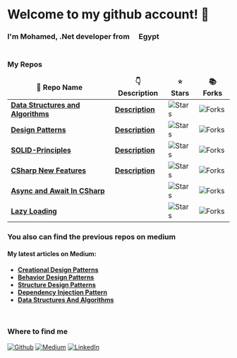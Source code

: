 <h1 > Welcome to my github account! 👋 </h1>


<h3>I'm Mohamed, .Net developer from <img src="https://flagicons.lipis.dev/flags/4x3/eg.svg" width="13"/> <b>Egypt</b>
<br>
<br>
<h3><b>My Repos</b></h3>
<table>
  <thead align="center">
    <tr border: none;>
      <td><b>🎁 Repo Name</b></td>
      <td><b>👇 Description</b></td>
      <td><b>⭐ Stars</b></td>
      <td><b>📚 Forks</b></td>
    </tr>
  </thead>
  <tbody>
    </tr>
    <tr>
      <td><a href="https://github.com/MohamedHashish42/Data-Structures-And-Algorithms"><b>Data Structures and Algorithms</b></a></td>
      <td><a href="https://github.com/MohamedHashish42/Data-Structures-And-Algorithms/blob/master/README.md"><b>Description</b></a></td>
      <td><img alt="Stars" src="https://img.shields.io/github/stars/MohamedHashish42/Data-Structures-And-Algorithms?style=flat-square&labelColor=343b41"/></td>
      <td><img alt="Forks" src="https://img.shields.io/github/forks/MohamedHashish42/Data-Structures-And-Algorithms?style=flat-square&labelColor=343b41"/></td>
    </tr>
	  <tr>
      <td><a href="https://github.com/MohamedHashish42/Design_Patterns"><b>Design Patterns</b></a></td>
      <td><a href="https://github.com/MohamedHashish42/Design_Patterns/blob/master/README.md"><b>Description</b></a></td>
      <td><img alt="Stars" src="https://img.shields.io/github/stars/MohamedHashish42/Design_Patterns?style=flat-square&labelColor=343b41"/></td>
      <td><img alt="Forks" src="https://img.shields.io/github/forks/MohamedHashish42/Design_Patterns?style=flat-square&labelColor=343b41"/></td>
    </tr>
    <tr>
      <td><a href="https://github.com/MohamedHashish42/SOLID-Principles"><b>SOLID-Principles</b></a></td>
      <td><a href="https://github.com/MohamedHashish42/SOLID-Principles/blob/master/README.md"><b>Description</b></a></td>
      <td><img alt="Stars" src="https://img.shields.io/github/stars/MohamedHashish42/SOLID-Principles?style=flat-square&labelColor=343b41"/></td>
      <td><img alt="Forks" src="https://img.shields.io/github/forks/MohamedHashish42/SOLID-Principles?style=flat-square&labelColor=343b41"/></td>
    </tr>
       <tr>
      <td><a href="https://github.com/MohamedHashish42/CSharp-New-Features"><b>CSharp New Features</b></a></td>
      <td><a href="https://github.com/MohamedHashish42/CSharp-New-Features/blob/master/README.md"><b>Description</b></a></td>
      <td><img alt="Stars" src="https://img.shields.io/github/stars/MohamedHashish42/CSharp-New-Features?style=flat-square&labelColor=343b41"/></td>
      <td><img alt="Forks" src="https://img.shields.io/github/forks/MohamedHashish42/CSharp-New-Features?style=flat-square&labelColor=343b41"/></td>
    </tr>
    <tr>
      <td><a href="https://github.com/MohamedHashish42/AsyncAndAwaitInCSharp"><b>Async and Await In CSharp</b></a></td>
      <td></td>
      <td><img alt="Stars" src="https://img.shields.io/github/stars/MohamedHashish42/AsyncAndAwaitInCSharp?style=flat-square&labelColor=343b41"/></td>
      <td><img alt="Forks" src="https://img.shields.io/github/forks/MohamedHashish42/AsyncAndAwaitInCSharp?style=flat-square&labelColor=343b41"/></td>
    </tr>
    <tr>
      <td><a href="https://github.com/https://github.com/MohamedHashish42/LazyLoading"><b>Lazy Loading</b></a></td>
      <td></td>
      <td><img alt="Stars" src="https://img.shields.io/github/stars/MohamedHashish42/LazyLoading?style=flat-square&labelColor=343b41"/></td>
      <td><img alt="Forks" src="https://img.shields.io/github/forks/MohamedHashish42/LazyLoading?style=flat-square&labelColor=343b41"/></td>
    </tr>

  </tbody>
</table>

<h3><b>You also can find the previous repos on medium</b></h3>

<h4><b>My latest articles on Medium:</b></h4>
<ul>
  <li><a href="https://medium.com/@mohamed.hashish42/creational-design-patterns-c12a189cd30a">
    <b>Creational Design Patterns</b></a>
  </li>
  <li><a href="https://medium.com/@mohamed.hashish42/behavior-design-patterns-d5416900286b">
    <b>Behavior Design Patterns</b></a>
  </li>
  <li><a href="https://medium.com/@mohamed.hashish42/structural-design-patterns-46a82eef32e2">
    <b>Structure Design Patterns</b></a>
  </li>
    <li><a href="https://medium.com/@mohamed.hashish42/dependency-injection-pattern-with-examples-659cc57da03d">
    <b>Dependency Injection Pattern</b></a>
  </li>
  </li>
    <li><a href="https://medium.com/@mohamed.hashish42/data-structures-and-algorithms-6a7c593be673">
    <b>Data Structures And Algorithms</b></a>
  </li>
</ul>
<br>
<h3><b>Where to find me</b></h3>
<p>
<a href="https://github.com/MohamedHashish42" target="_blank"><img alt="Github" src="https://img.shields.io/badge/GitHub-%2312100E.svg?&style=for-the-badge&logo=Github&logoColor=white"></a> 
<a href="https://medium.com/@mohamed.hashish42/lists" target="_blank"><img alt="Medium" src="https://img.shields.io/badge/Medium-%2312100E.svg?&style=for-the-badge&logo=Medium&logoColor=white%22" /></a> 
 <a href="https://www.linkedin.com/in/mohamed-hashish-159158a2/" target="_blank"><img alt="LinkedIn" src="https://img.shields.io/badge/linkedin-%230077B5.svg?&style=for-the-badge&logo=linkedin&logoColor=white" /></a> 

</p>
